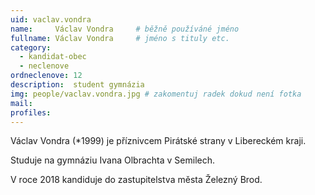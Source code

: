 ```yaml
---
uid: vaclav.vondra
name:     Václav Vondra   	# běžně používáné jméno
fullname: Václav Vondra   	# jméno s tituly etc.
category:
  - kandidat-obec
  - neclenove
ordneclenove: 12  
description:  student gymnázia
img: people/vaclav.vondra.jpg # zakomentuj radek dokud není fotka
mail:
profiles:
---
```


Václav Vondra (*1999) je příznivcem Pirátské strany v Libereckém kraji.

Studuje na gymnáziu Ivana Olbrachta v Semilech.

V roce 2018 kandiduje do zastupitelstva města Železný Brod. 

